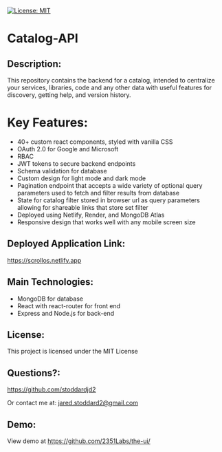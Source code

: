 [![License: MIT](https://img.shields.io/badge/License-MIT-yellow.svg)](https://opensource.org/licenses/MIT)

# Catalog-API

## Description: 
This repository contains the backend for a catalog, intended to centralize your services, libraries, code and any other data with useful features for discovery, getting help, and version history.
# Key Features:
- 40+ custom react components, styled with vanilla CSS
- OAuth 2.0 for Google and Microsoft
- RBAC
- JWT tokens to secure backend endpoints
- Schema validation for database
- Custom design for light mode and dark mode
- Pagination endpoint that accepts a wide variety of optional query parameters  used to fetch and filter results from database
- State for catalog filter stored in browser url as query parameters  allowing for shareable links that store set filter
- Deployed using Netlify, Render, and MongoDB Atlas
- Responsive design that works well with any mobile screen size

## Deployed Application Link:
https://scrollos.netlify.app

## Main Technologies:
- MongoDB for database
- React with react-router for front end
- Express and Node.js for back-end

## License: 
This project is licensed under the MIT License 
## Questions?: 
https://github.com/stoddardjd2

Or contact me at: jared.stoddard2@gmail.com

## Demo:
View demo at https://github.com/2351Labs/the-ui/
